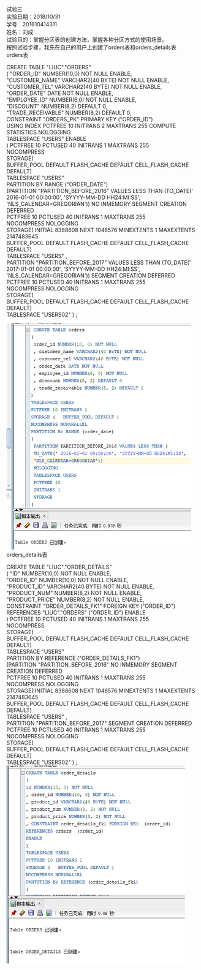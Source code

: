 试验三  
实验日期：2018/10/31  
学号：201610414311  
姓名：刘成  
试验目的：掌握分区表的创建方法，掌握各种分区方式的使用场景。  
按照试验步骤，我先在自己的用户上创建了orders表和orders_details表  
orders表  

  CREATE TABLE "LIUC"."ORDERS"   
   (	"ORDER_ID" NUMBER(10,0) NOT NULL ENABLE,   
	"CUSTOMER_NAME" VARCHAR2(40 BYTE) NOT NULL ENABLE,   
	"CUSTOMER_TEL" VARCHAR2(40 BYTE) NOT NULL ENABLE,   
	"ORDER_DATE" DATE NOT NULL ENABLE,   
	"EMPLOYEE_ID" NUMBER(6,0) NOT NULL ENABLE,   
	"DISCOUNT" NUMBER(8,2) DEFAULT 0,   
	"TRADE_RECEIVABLE" NUMBER(8,2) DEFAULT 0,   
	 CONSTRAINT "ORDERS_PK" PRIMARY KEY ("ORDER_ID")  
  USING INDEX PCTFREE 10 INITRANS 2 MAXTRANS 255 COMPUTE STATISTICS NOLOGGING   
  TABLESPACE "USERS"  ENABLE  
   ) PCTFREE 10 PCTUSED 40 INITRANS 1 MAXTRANS 255   
 NOCOMPRESS   
  STORAGE(  
  BUFFER_POOL DEFAULT FLASH_CACHE DEFAULT CELL_FLASH_CACHE DEFAULT)  
  TABLESPACE "USERS"   
  PARTITION BY RANGE ("ORDER_DATE")   
 (PARTITION "PARTITION_BEFORE_2016"  VALUES LESS THAN (TO_DATE(' 2016-01-01 00:00:00', 'SYYYY-MM-DD HH24:MI:SS', 'NLS_CALENDAR=GREGORIAN'))   NO INMEMORY SEGMENT CREATION DEFERRED   
  PCTFREE 10 PCTUSED 40 INITRANS 1 MAXTRANS 255   
 NOCOMPRESS NOLOGGING   
  STORAGE( INITIAL 8388608 NEXT 1048576 MINEXTENTS 1 MAXEXTENTS 2147483645  
  BUFFER_POOL DEFAULT FLASH_CACHE DEFAULT CELL_FLASH_CACHE DEFAULT)  
  TABLESPACE "USERS" ,   
 PARTITION "PARTITION_BEFORE_2017"  VALUES LESS THAN (TO_DATE(' 2017-01-01 00:00:00', 'SYYYY-MM-DD HH24:MI:SS', 'NLS_CALENDAR=GREGORIAN')) SEGMENT CREATION DEFERRED   
  PCTFREE 10 PCTUSED 40 INITRANS 1 MAXTRANS 255   
 NOCOMPRESS NOLOGGING   
  STORAGE(  
  BUFFER_POOL DEFAULT FLASH_CACHE DEFAULT CELL_FLASH_CACHE DEFAULT)  
  TABLESPACE "USERS02" ) ;    
 
 
 ![Image text](https://github.com/201610414311/Oracle/blob/master/test3/orders.png)  
orders_details表  

  CREATE TABLE "LIUC"."ORDER_DETAILS"   
   (	"ID" NUMBER(10,0) NOT NULL ENABLE,   
	"ORDER_ID" NUMBER(10,0) NOT NULL ENABLE,   
	"PRODUCT_ID" VARCHAR2(40 BYTE) NOT NULL ENABLE,   
	"PRODUCT_NUM" NUMBER(8,2) NOT NULL ENABLE,   
	"PRODUCT_PRICE" NUMBER(8,2) NOT NULL ENABLE,   
	 CONSTRAINT "ORDER_DETAILS_FK1" FOREIGN KEY ("ORDER_ID")  
	  REFERENCES "LIUC"."ORDERS" ("ORDER_ID") ENABLE  
   ) PCTFREE 10 PCTUSED 40 INITRANS 1 MAXTRANS 255   
 NOCOMPRESS   
  STORAGE(  
  BUFFER_POOL DEFAULT FLASH_CACHE DEFAULT CELL_FLASH_CACHE DEFAULT)  
  TABLESPACE "USERS"   
  PARTITION BY REFERENCE ("ORDER_DETAILS_FK1")   
 (PARTITION "PARTITION_BEFORE_2016"   NO INMEMORY SEGMENT CREATION DEFERRED   
  PCTFREE 10 PCTUSED 40 INITRANS 1 MAXTRANS 255   
 NOCOMPRESS NOLOGGING   
  STORAGE( INITIAL 8388608 NEXT 1048576 MINEXTENTS 1 MAXEXTENTS 2147483645  
  BUFFER_POOL DEFAULT FLASH_CACHE DEFAULT CELL_FLASH_CACHE DEFAULT)  
  TABLESPACE "USERS" ,   
 PARTITION "PARTITION_BEFORE_2017" SEGMENT CREATION DEFERRED   
  PCTFREE 10 PCTUSED 40 INITRANS 1 MAXTRANS 255   
 NOCOMPRESS NOLOGGING   
  STORAGE(  
  BUFFER_POOL DEFAULT FLASH_CACHE DEFAULT CELL_FLASH_CACHE DEFAULT)   
  TABLESPACE "USERS02" ) ;  
  ![Image text](https://github.com/201610414311/Oracle/blob/master/test3/order_details.png)  
  
